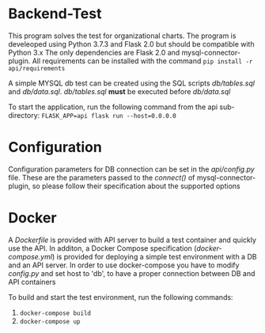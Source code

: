 # Backend-Test
This program solves the test for organizational charts.
The program is develeoped using Python 3.7.3 and Flask 2.0 but should be compatible with Python 3.x
The only dependencies are Flask 2.0 and mysql-connector-plugin. All requirements can be installed with the command
```pip install -r api/requirements```

A simple MYSQL db test can be created using the SQL scripts *db/tables.sql* and *db/data.sql*. 
*db/tables.sql* **must** be executed before *db/data.sql*

To start the application, run the following command from the api sub-directory:
```FLASK_APP=api flask run --host=0.0.0.0```

# Configuration
Configuration parameters for DB connection can be set in the *api/config.py* file. These are the parameters
passed to the *connect()* of mysql-connector-plugin, so please follow their specification about the supported options


# Docker 
A *Dockerfile* is provided with API server to build a test container and quickly use the API.
In additon, a Docker Compose specification (*docker-compose.yml*) is provided for deploying a simple test environment 
with a DB and an API server.
In order to use docker-compose you have to modify *config.py* and set host to 'db', to have a proper connection between DB and API containers

To build and start  the test environment, run the following commands:
1. ```docker-compose build```
2. ```docker-compose up```


